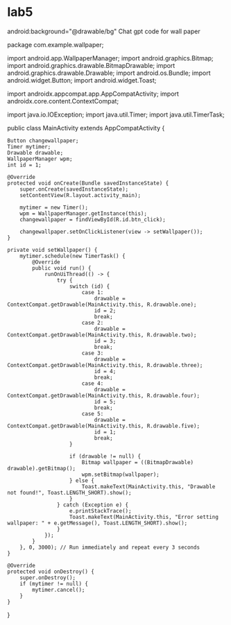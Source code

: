 # lab5
android:background="@drawable/bg"
Chat gpt code for wall paper


package com.example.wallpaper;

import android.app.WallpaperManager;
import android.graphics.Bitmap;
import android.graphics.drawable.BitmapDrawable;
import android.graphics.drawable.Drawable;
import android.os.Bundle;
import android.widget.Button;
import android.widget.Toast;

import androidx.appcompat.app.AppCompatActivity;
import androidx.core.content.ContextCompat;

import java.io.IOException;
import java.util.Timer;
import java.util.TimerTask;

public class MainActivity extends AppCompatActivity {

    Button changewallpaper;
    Timer mytimer;
    Drawable drawable;
    WallpaperManager wpm;
    int id = 1;

    @Override
    protected void onCreate(Bundle savedInstanceState) {
        super.onCreate(savedInstanceState);
        setContentView(R.layout.activity_main);

        mytimer = new Timer();
        wpm = WallpaperManager.getInstance(this);
        changewallpaper = findViewById(R.id.btn_click);

        changewallpaper.setOnClickListener(view -> setWallpaper());
    }

    private void setWallpaper() {
        mytimer.schedule(new TimerTask() {
            @Override
            public void run() {
                runOnUiThread(() -> {
                    try {
                        switch (id) {
                            case 1:
                                drawable = ContextCompat.getDrawable(MainActivity.this, R.drawable.one);
                                id = 2;
                                break;
                            case 2:
                                drawable = ContextCompat.getDrawable(MainActivity.this, R.drawable.two);
                                id = 3;
                                break;
                            case 3:
                                drawable = ContextCompat.getDrawable(MainActivity.this, R.drawable.three);
                                id = 4;
                                break;
                            case 4:
                                drawable = ContextCompat.getDrawable(MainActivity.this, R.drawable.four);
                                id = 5;
                                break;
                            case 5:
                                drawable = ContextCompat.getDrawable(MainActivity.this, R.drawable.five);
                                id = 1;
                                break;
                        }

                        if (drawable != null) {
                            Bitmap wallpaper = ((BitmapDrawable) drawable).getBitmap();
                            wpm.setBitmap(wallpaper);
                        } else {
                            Toast.makeText(MainActivity.this, "Drawable not found!", Toast.LENGTH_SHORT).show();
                        }
                    } catch (Exception e) {
                        e.printStackTrace();
                        Toast.makeText(MainActivity.this, "Error setting wallpaper: " + e.getMessage(), Toast.LENGTH_SHORT).show();
                    }
                });
            }
        }, 0, 3000); // Run immediately and repeat every 3 seconds
    }

    @Override
    protected void onDestroy() {
        super.onDestroy();
        if (mytimer != null) {
            mytimer.cancel();
        }
    }
}

